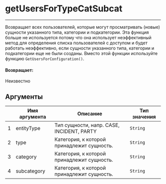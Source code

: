 # getUsersForTypeCatSubcat

---

Возвращает всех пользователей, которые могут просматривать (новые) сущности указанного типа, категории и подкатегории.
Эта функция больше не используется потому что она использует неэффективный метод для определения списка
пользователей с доступом и будет работать неэффективно, если сущности указанного типа, категории и подкатегории еще не были созданы.
Вместо этой функции используйте функцию `GetUsersForConfiguration()`.

#### Возвращает:

Неизвестно

## Аргументы

|  | Имя аргумента | Описание | Тип значения |
| --- | --- | --- | --- |
| 1 | entityType | Тип сущности, напр. CASE, INCIDENT, PARTY | `String` |
| 2 | type | Категория, к которой принадлежит сущность. | `String` |
| 3 | category | Категория, к которой принадлежит сущность. | `String` |
| 4 | subcategory | Категория, к которой принадлежит сущность. | `String` |

